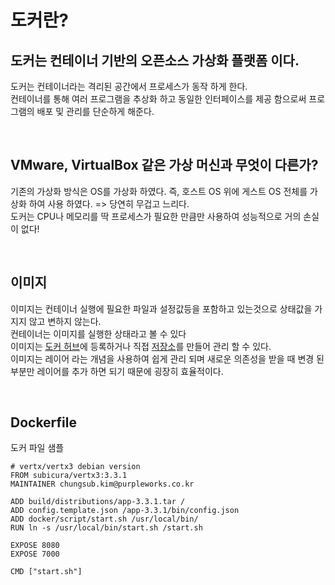 # 도커란?

## 도커는 컨테이너 기반의 오픈소스 가상화 플랫폼 이다.

도커는 컨테이너라는 격리된 공간에서 프로세스가 동작 하게 한다.<br>
컨테이너를 통해 여러 프로그램을 추상화 하고 동일한 인터페이스를 제공 함으로써 프로그램의 배포 및 관리를 단순하게 해준다.<br>

<br>

## VMware, VirtualBox 같은 가상 머신과 무엇이 다른가?
기존의 가상화 방식은 OS를 가상화 하였다. 즉, 호스트 OS 위에 게스트 OS 전체를 가상화 하여 사용 하였다. => 당연히 무겁고 느리다.<br>
도커는 CPU나 메모리를 딱 프로세스가 필요한 만큼만 사용하여 성능적으로 거의 손실이 없다!

<br>

## 이미지
이미지는 컨테이너 실행에 필요한 파일과 설정값등을 포함하고 있는것으로 상태값을 가지지 않고 변하지 않는다.<br>
컨테이너는 이미지를 실행한 상태라고 볼 수 있다<br>
이미지는 [도커 허브](https://hub.docker.com/)에 등록하거나 직접 [저장소](https://docs.docker.com/registry/)를 만들어 관리 할 수 있다.<br>
이미지는 레이어 라는 개념을 사용하여 쉽게 관리 되며 새로운 의존성을 받을 때 변경 된 부분만 레이어를 추가 하면 되기 때문에 굉장히 효율적이다.

<br>

## Dockerfile
도커 파일 샘플
```
# vertx/vertx3 debian version
FROM subicura/vertx3:3.3.1
MAINTAINER chungsub.kim@purpleworks.co.kr

ADD build/distributions/app-3.3.1.tar /
ADD config.template.json /app-3.3.1/bin/config.json
ADD docker/script/start.sh /usr/local/bin/
RUN ln -s /usr/local/bin/start.sh /start.sh

EXPOSE 8080
EXPOSE 7000

CMD ["start.sh"]
```